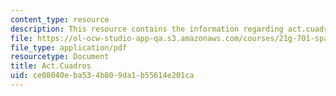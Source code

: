 ```yaml
---
content_type: resource
description: This resource contains the information regarding act.cuadros.
file: https://ol-ocw-studio-app-qa.s3.amazonaws.com/courses/21g-701-spanish-i-fall-2003/ce08040eba534b809da1b55614e201ca_MIT21G_701F03_10art.pdf
file_type: application/pdf
resourcetype: Document
title: Act.Cuadros
uid: ce08040e-ba53-4b80-9da1-b55614e201ca
---
```

